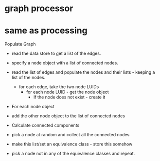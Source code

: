 # graph processor

# same as processing

Populate Graph

* read the data store to get a list of the edges.
* specify a node object with a list of connected nodes.
* read the list of edges and populate the nodes and their lists - keeping a list of the nodes.
  * for each edge, take the two node LUIDs
    * for each node LUID - get the node object
      * If the node does not exist - create it
      
* For each node object
* add the other node object to the list of connected nodes
* Calculate connected components
* pick a node at random and collect all the connected nodes
* make this list/set an equivalence class - store this somehow
* pick a node not in any of the equivalence classes and repeat.
